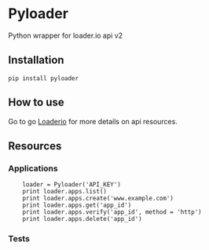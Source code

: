 Pyloader
===========================================
Python wrapper for loader.io api v2

## Installation
    pip install pyloader

## How to use
Go to go [Loaderio][] for more details on api resources.

## Resources

### Applications

```
	loader = Pyloader('API_KEY')
	print loader.apps.list()
	print loader.apps.create('www.example.com')
	print loader.apps.get('app_id')
	print loader.apps.verify('app_id', method = 'http')
	print loader.apps.delete('app_id')
```

### Tests



[Loaderio]: http://docs.loader.io/api/intro.html        "Loader.io"